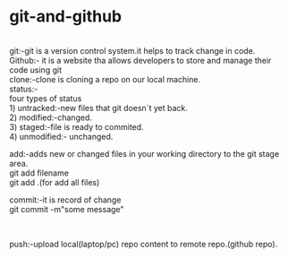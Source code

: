 # git-and-github
<br>
git:-git is a version control system.it helps to track change in code.
<br>
Github:- it is a website tha allows developers to store and manage their code using git
<br>
clone:-clone is cloning a repo on our local machine.
<br>
status:-
<br>
    four types of status
    <br>
    1) untracked:-new files that git doesn`t yet back.
    <br>
    2) modified:-changed.
    <br>
    3) staged:-file is ready to commited.
    <br>
    4) unmodified:- unchanged.
<br>

add:-adds new or changed files in your working directory to the git stage area.
<br>
git add filename
<br>
git add .(for add all files)
<br>

commit:-it is record of change
<br>
git commit -m"some message"

<br>

push:-upload local(laptop/pc) repo content to remote repo.(github repo).
 

